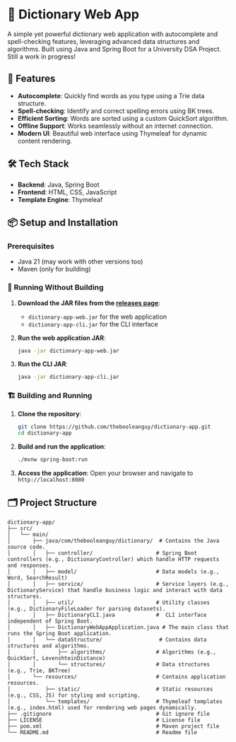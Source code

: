 # 🌟 Dictionary Web App

A simple yet powerful dictionary web application with autocomplete and spell-checking features, leveraging advanced data structures and algorithms. Built using Java and Spring Boot for a University DSA Project. Still a work in progress!

## 🚀 Features

- **Autocomplete**: Quickly find words as you type using a Trie data structure.
- **Spell-checking**: Identify and correct spelling errors using BK trees.
- **Efficient Sorting**: Words are sorted using a custom QuickSort algorithm.
- **Offline Support**: Works seamlessly without an internet connection.
- **Modern UI**: Beautiful web interface using Thymeleaf for dynamic content rendering.

## 🛠 Tech Stack

- **Backend**: Java, Spring Boot
- **Frontend**: HTML, CSS, JavaScript
- **Template Engine**: Thymeleaf

## 📦 Setup and Installation

### Prerequisites

- Java 21 (may work with other versions too)
- Maven (only for building)

### 🚀 Running Without Building

1. **Download the JAR files from the [releases page](https://github.com/thebooleanguy/dictionary-app/releases)**:
   - `dictionary-app-web.jar` for the web application
   - `dictionary-app-cli.jar` for the CLI interface

2. **Run the web application JAR**:
    ```bash
    java -jar dictionary-app-web.jar
    ```

3. **Run the CLI JAR**:
    ```bash
    java -jar dictionary-app-cli.jar
    ```

### 🏗 Building and Running

1. **Clone the repository**:
    ```bash
    git clone https://github.com/thebooleanguy/dictionary-app.git
    cd dictionary-app
    ```

2. **Build and run the application**:
    ```bash
    ./mvnw spring-boot:run
    ```

3. **Access the application**:
    Open your browser and navigate to `http://localhost:8080`

## 🗂 Project Structure

```
dictionary-app/
├── src/
│   └── main/
│       ├── java/com/thebooleanguy/dictionary/  # Contains the Java source code.
│       │   ├── controller/                    # Spring Boot controllers (e.g., DictionaryController) which handle HTTP requests and responses.
│       │   ├── model/                         # Data models (e.g., Word, SearchResult)
│       │   ├── service/                       # Service layers (e.g., DictionaryService) that handle business logic and interact with data structures.
│       │   ├── util/                          # Utility classes (e.g., DictionaryFileLoader for parsing datasets).
│       │   ├── DictionaryCLI.java             #  CLI interface independent of Spring Boot.
│       │   ├── DictionaryWebAppApplication.java # The main class that runs the Spring Boot application.
│       │   └── dataStructure/                  # Contains data structures and algorithms.
│       │       ├── algorithms/                # Algorithms (e.g., QuickSort, LevenshteinDistance)
│       │       └── structures/                # Data structures (e.g., Trie, BKTree)
│       └── resources/                         # Contains application resources.
│           ├── static/                        # Static resources (e.g., CSS, JS) for styling and scripting.
│           └── templates/                     # Thymeleaf templates (e.g., index.html) used for rendering web pages dynamically.
├── .gitignore                                 # Git ignore file
├── LICENSE                                    # License file
├── pom.xml                                    # Maven project file
└── README.md                                  # Readme file
```
